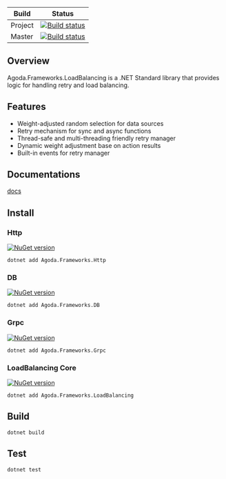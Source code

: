 
| Build | Status |
|--------|--------|
| Project | [![Build status](https://ci.appveyor.com/api/projects/status/l72mp8rhenjc9n42?svg=true)](https://ci.appveyor.com/project/jenol/net-loadbalancing) | 
| Master | [![Build status](https://ci.appveyor.com/api/projects/status/l72mp8rhenjc9n42/branch/master?svg=true)](https://ci.appveyor.com/project/jenol/net-loadbalancing/branch/master) | 

## Overview

Agoda.Frameworks.LoadBalancing is a .NET Standard library that provides logic for handling retry and load balancing.

## Features

- Weight-adjusted random selection for data sources
- Retry mechanism for sync and async functions
- Thread-safe and multi-threading friendly retry manager
- Dynamic weight adjustment base on action results
- Built-in events for retry manager

## Documentations

[docs](./docs)

## Install

### Http
[![NuGet version](https://badge.fury.io/nu/Agoda.Frameworks.Http.svg)](https://badge.fury.io/nu/Agoda.Frameworks.Http)

```
dotnet add Agoda.Frameworks.Http
```

### DB
[![NuGet version](https://badge.fury.io/nu/Agoda.Frameworks.DB.svg)](https://badge.fury.io/nu/Agoda.Frameworks.DB)

```
dotnet add Agoda.Frameworks.DB
```

### Grpc
[![NuGet version](https://badge.fury.io/nu/Agoda.Frameworks.Grpc.svg)](https://badge.fury.io/nu/Agoda.Frameworks.Grpc)

```
dotnet add Agoda.Frameworks.Grpc
```

### LoadBalancing Core
[![NuGet version](https://badge.fury.io/nu/Agoda.Frameworks.LoadBalancing.svg)](https://badge.fury.io/nu/Agoda.Frameworks.LoadBalancing)

```
dotnet add Agoda.Frameworks.LoadBalancing
```

## Build

```
dotnet build
```

## Test

```
dotnet test
```

